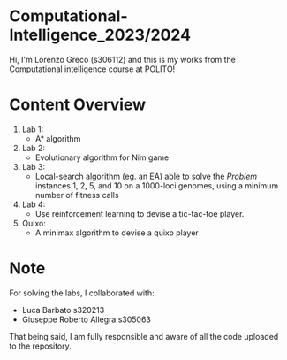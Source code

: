 # Computational-Intelligence_2023/2024
Hi, I'm Lorenzo Greco (s306112) and this is my works from the Computational intelligence course at POLITO!

# Content Overview
1. Lab 1:
    - A* algorithm
2. Lab 2:
    - Evolutionary algorithm for Nim game
3. Lab 3:
    - Local-search algorithm (eg. an EA) able to solve the *Problem* instances 1, 2, 5, and 10 on a 1000-loci genomes, using a minimum number of fitness calls
4. Lab 4:
    - Use reinforcement learning to devise a tic-tac-toe player.
5. Quixo:
    - A minimax algorithm to devise a quixo player

# Note
For solving the labs, I collaborated with:

- Luca Barbato s320213
- Giuseppe Roberto Allegra s305063

That being said, I am fully responsible and aware of all the code uploaded to the repository.
